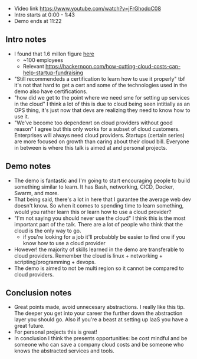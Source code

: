 


- Video link https://www.youtube.com/watch?v=jFrGhodqC08
- Intro starts at 0:00 - 1:43
- Demo ends at 11:22


## Intro notes

- I found that 1.6 millon figure [here](https://www.inc.com/sean-kim/how-tech-startups-can-crack-code-of-cloud-infrastructure-costs.html#:~:text=According%20to%20a%202020%20study,to%20the%20other%20enormous%20costs.)
    - ~100 employees
    - Relevant https://hackernoon.com/how-cutting-cloud-costs-can-help-startup-fundraising
- "Still recommendeds a certification to learn how to use it properly" tbf it's not that hard to get a cert and some of the technologies used in the demo also have certifications. 
- "how did we get to the point where we need sme for setting up services in the cloud" I think a lot of this is due to cloud being seen intitially as an OPS thing, it's just now that devs are realizing they need to know how to use it.
- "We've become too dependenrt on cloud providers without good reason" I agree but this only works for a subset of cloud customers. Enterprises will always need cloud providers. Startups (certain series) are more focused on growth than caring about their cloud bill. Everyone in between is where this talk is aimed at and personal projects.

## Demo notes

- The demo is fantastic and I'm going to start encouraging people to build something similar to learn. It has Bash, networking, CICD, Docker, Swarm, and more. 
- That being said, there's a lot in here that I gurantee the average web dev doesn't know. So when it comes to spending time to learn something, would you rather learn this or learn how to use a cloud provider? 
- "I'm not saying you should never use the cloud" I think this is the most important part of the talk. There are a lot of people who think that the cloud is the only way to go.
    - if you're looking for a job it'll probabbly be easier to find one if you know how to use a cloud provider
- However! the majority of skills learned in the demo are transferable to cloud providers. Remember the cloud is linux + networking +  scripting/programming + devops.
- The demo is aimed to not be multi region so it cannot be compared to cloud providers.

## Conclusion notes

- Great points made, avoid unnecesary abstractions. I really like this tip. The deeper you get into your career the further down the abstraction layer you should go. Also if you're a beast at setting up IaaS you have a great future.
- For personal projects this is great!
- In conclusion I think the presents opportunities: be cost mindful and be someone who can save a company cloud costs and be someone who knows the abstracted services and tools.
